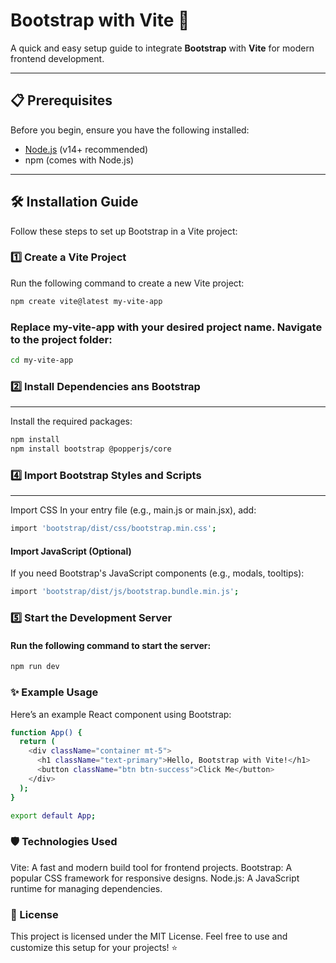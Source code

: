 # Bootstrap with Vite 🚀

A quick and easy setup guide to integrate **Bootstrap** with **Vite** for modern frontend development.

---

## 📋 Prerequisites

Before you begin, ensure you have the following installed:
- [Node.js](https://nodejs.org/) (v14+ recommended)
- npm (comes with Node.js)

---

## 🛠️ Installation Guide

Follow these steps to set up Bootstrap in a Vite project:

### 1️⃣ Create a Vite Project

Run the following command to create a new Vite project:

```bash
npm create vite@latest my-vite-app

```
### Replace my-vite-app with your desired project name. Navigate to the project folder:
```bash
cd my-vite-app

```
### 2️⃣ Install Dependencies ans Bootstrap
---
Install the required packages:
```bash
npm install
npm install bootstrap @popperjs/core

```

### 4️⃣ Import Bootstrap Styles and Scripts
---
Import CSS
In your entry file (e.g., main.js or main.jsx), add:
```bash
import 'bootstrap/dist/css/bootstrap.min.css';
```
#### Import JavaScript (Optional)
If you need Bootstrap's JavaScript components (e.g., modals, tooltips):
```bash
import 'bootstrap/dist/js/bootstrap.bundle.min.js';
```
### 5️⃣ Start the Development Server
#### Run the following command to start the server:
```bash
npm run dev
```

### ✨ Example Usage 
Here’s an example React component using Bootstrap:
```bash
function App() {
  return (
    <div className="container mt-5">
      <h1 className="text-primary">Hello, Bootstrap with Vite!</h1>
      <button className="btn btn-success">Click Me</button>
    </div>
  );
}

export default App;
```


### 🛡️ Technologies Used
Vite: A fast and modern build tool for frontend projects.
Bootstrap: A popular CSS framework for responsive designs.
Node.js: A JavaScript runtime for managing dependencies.

### 📝 License
This project is licensed under the MIT License.
Feel free to use and customize this setup for your projects! ⭐

